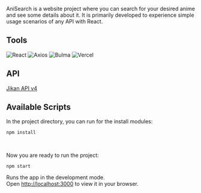 AniSearch is a website project where you can search for your desired anime and see some details about it. It is primarily developed to experience simple usage scenarios of any API with React.

## Tools

![React](https://img.shields.io/badge/React-20232A?style=for-the-badge&logo=react&logoColor=61DAFB)
![Axios](https://img.shields.io/badge/axios-%23E34F26.svg?style=for-the-badge&logo=axios&logoColor=white)
![Bulma](https://img.shields.io/badge/Bulma-%231572B6.svg?style=for-the-badge&logo=bulma&logoColor=cyan)
![Vercel](https://img.shields.io/badge/vercel-%23323330.svg?style=for-the-badge&logo=Vercel&logoColor=%white)

## API
[Jikan API v4](https://jikan.moe/)

## Available Scripts

In the project directory, you can run for the install modules:

```
npm install
```

<br/>

Now you are ready to run the project:

```
npm start
```

Runs the app in the development mode.\
Open [http://localhost:3000](http://localhost:3000) to view it in your browser.
